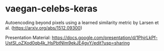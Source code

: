 # vaegan-celebs-keras
Autoencoding beyond pixels using a learned similarity metric by Larsen et al. (https://arxiv.org/abs/1512.09300)

Presentation Material: https://docs.google.com/presentation/d/1PhjrLkPf-UstSI_oZXod0qb4k_HsPbtNlm9ekJE4gvY/edit?usp=sharing
